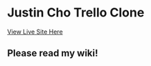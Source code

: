 # Justin Cho Trello Clone

[View Live Site Here](https://justincho-trello-clone.herokuapp.com/)

## Please read my wiki!
